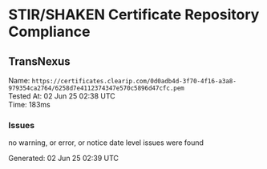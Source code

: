 # STIR/SHAKEN Certificate Repository Compliance

## TransNexus

Name: `https://certificates.clearip.com/0d0adb4d-3f70-4f16-a3a8-979354ca2764/6258d7e4112374347e570c5896d47cfc.pem`\
Tested At: 02 Jun 25 02:38 UTC\
Time: 183ms

### Issues

no warning, or error, or notice date level issues were found

Generated: 02 Jun 25 02:39 UTC